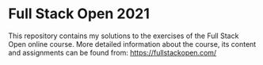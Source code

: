 # Full Stack Open 2021

This repository contains my solutions to the exercises of the Full Stack Open online course. More detailed information about the course, its content and assignments can be found from: https://fullstackopen.com/
